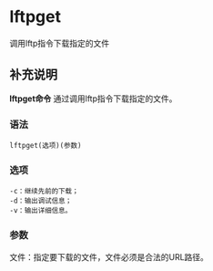 # lftpget

调用lftp指令下载指定的文件

## 补充说明

**lftpget命令** 通过调用lftp指令下载指定的文件。

### 语法

```text
lftpget(选项)(参数)
```

### 选项

```text
-c：继续先前的下载；
-d：输出调试信息；
-v：输出详细信息。
```

### 参数

文件：指定要下载的文件，文件必须是合法的URL路径。

